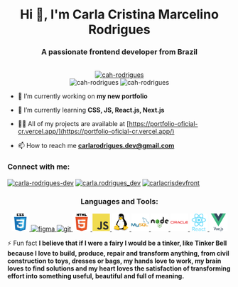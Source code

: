<h1 align="center">Hi 👋, I'm Carla Cristina Marcelino Rodrigues</h1>
<h3 align="center">A passionate frontend developer from Brazil</h3>
<img align="center" alt="" src="./src/header-gif.gif">

<div align="center"><a href="https://github.com/ryo-ma/github-profile-trophy"><img src="https://github-profile-trophy.vercel.app/?username=cah-rodrigues" alt="cah-rodrigues" /></a></div>

<div align="center">
<img src="https://github-readme-stats.vercel.app/api?username=cah-rodrigues&show_icons=true&theme=dark&locale=en" alt="cah-rodrigues" />
<img src="https://github-readme-stats.vercel.app/api/top-langs?username=cah-rodrigues&show_icons=true&theme=dark&locale=en&layout=compact" alt="cah-rodrigues" />
</div>

- 🔭 I’m currently working on **my new portfolio**

- 🌱 I’m currently learning **CSS, JS, React.js, Next.js**

- 👨‍💻 All of my projects are available at [https://portfolio-oficial-cr.vercel.app/](https://portfolio-oficial-cr.vercel.app/)

- 📫 How to reach me **carlarodrigues.dev@gmail.com**



<h3 align="left">Connect with me:</h3>
<p align="left">
<a href="https://linkedin.com/in/carla-rodrigues-dev" target="blank"><img align="center" src="https://raw.githubusercontent.com/rahuldkjain/github-profile-readme-generator/master/src/images/icons/Social/linked-in-alt.svg" alt="carla-rodrigues-dev" height="30" width="40" /></a>
<a href="https://instagram.com/carla.rodrigues_dev" target="blank"><img align="center" src="https://raw.githubusercontent.com/rahuldkjain/github-profile-readme-generator/master/src/images/icons/Social/instagram.svg" alt="carla.rodrigues_dev" height="30" width="40" /></a>
<a href="https://www.behance.net/carlacrisdevfront" target="blank"><img align="center" src="https://raw.githubusercontent.com/rahuldkjain/github-profile-readme-generator/master/src/images/icons/Social/behance.svg" alt="carlacrisdevfront" height="30" width="40" /></a>
</p>

<h3 align="center">Languages and Tools:</h3>
<p align="center"> <a href="https://www.w3schools.com/css/" target="_blank" rel="noreferrer"> <img src="https://raw.githubusercontent.com/devicons/devicon/master/icons/css3/css3-original-wordmark.svg" alt="css3" width="40" height="40"/> </a> <a href="https://www.figma.com/" target="_blank" rel="noreferrer"> <img src="https://www.vectorlogo.zone/logos/figma/figma-icon.svg" alt="figma" width="40" height="40"/> </a> <a href="https://git-scm.com/" target="_blank" rel="noreferrer"> <img src="https://www.vectorlogo.zone/logos/git-scm/git-scm-icon.svg" alt="git" width="40" height="40"/> </a> <a href="https://www.w3.org/html/" target="_blank" rel="noreferrer"> <img src="https://raw.githubusercontent.com/devicons/devicon/master/icons/html5/html5-original-wordmark.svg" alt="html5" width="40" height="40"/> </a> <a href="https://developer.mozilla.org/en-US/docs/Web/JavaScript" target="_blank" rel="noreferrer"> <img src="https://raw.githubusercontent.com/devicons/devicon/master/icons/javascript/javascript-original.svg" alt="javascript" width="40" height="40"/> </a> <a href="https://www.linux.org/" target="_blank" rel="noreferrer"> <img src="https://raw.githubusercontent.com/devicons/devicon/master/icons/linux/linux-original.svg" alt="linux" width="40" height="40"/> </a> <a href="https://www.mysql.com/" target="_blank" rel="noreferrer"> <img src="https://raw.githubusercontent.com/devicons/devicon/master/icons/mysql/mysql-original-wordmark.svg" alt="mysql" width="40" height="40"/> </a> <a href="https://nodejs.org" target="_blank" rel="noreferrer"> <img src="https://raw.githubusercontent.com/devicons/devicon/master/icons/nodejs/nodejs-original-wordmark.svg" alt="nodejs" width="40" height="40"/> </a> <a href="https://www.oracle.com/" target="_blank" rel="noreferrer"> <img src="https://raw.githubusercontent.com/devicons/devicon/master/icons/oracle/oracle-original.svg" alt="oracle" width="40" height="40"/> </a> <a href="https://reactjs.org/" target="_blank" rel="noreferrer"> <img src="https://raw.githubusercontent.com/devicons/devicon/master/icons/react/react-original-wordmark.svg" alt="react" width="40" height="40"/> </a> <a href="https://vuejs.org/" target="_blank" rel="noreferrer"> <img src="https://raw.githubusercontent.com/devicons/devicon/master/icons/vuejs/vuejs-original-wordmark.svg" alt="vuejs" width="40" height="40"/> </a> </p>


⚡ Fun fact **I believe that if I were a fairy I would be a tinker, like Tinker Bell because I love to build, produce, repair and transform anything, from civil construction to toys, dresses or bags, my hands love to work, my brain loves to find solutions and my heart loves the satisfaction of transforming effort into something useful, beautiful and full of meaning.**
